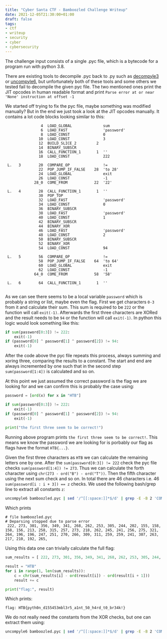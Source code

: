 ```yaml
---
title: "Cyber Santa CTF - Bamboozled Challenge Writeup"
date: 2021-12-05T21:30:00+01:00
draft: false
tags:
- ctf
- writeup
- security
- cyber
- cybersecurity
---
```


The challenge input consists of a single .pyc file, which is a bytecode for a program run with python 3.8.

There are existing tools to decompile .pyc back to .py such as [decompyle3](https://pypi.org/project/decompyle3/) or [uncompyle6](https://pypi.org/project/uncompyle6/), but unfortunately both of these tools and some others we tested fail to decompile the given pyc file. The two mentioned ones print the JIT opcodes in human readable format and print `Parse error at or near 'None' instruction at offset -1`

We started off trying to fix the pyc file, maybe something was modified manually? But in the end we just took a look at the JIT opcodes manually. It contains a lot code blocks looking similar to this:

```
                4  LOAD_GLOBAL              sum
                6  LOAD_FAST                'password'
                8  LOAD_CONST               0
               10  LOAD_CONST               3
               12  BUILD_SLICE_2         2 
               14  BINARY_SUBSCR    
               16  CALL_FUNCTION_1       1  ''
               18  LOAD_CONST               222

 L.   3        20  COMPARE_OP               !=
               22  POP_JUMP_IF_FALSE    28  'to 28'
               24  LOAD_GLOBAL              exit
               26  LOAD_CONST               -1
             28_0  COME_FROM            22  '22'

 L.   4        28  CALL_FUNCTION_1       1  ''
               30  POP_TOP          
               32  LOAD_FAST                'password'
               34  LOAD_CONST               0
               36  BINARY_SUBSCR    
               38  LOAD_FAST                'password'
               40  LOAD_CONST               1
               42  BINARY_SUBSCR    
               44  BINARY_XOR       
               46  LOAD_FAST                'password'
               48  LOAD_CONST               2
               50  BINARY_SUBSCR    
               52  BINARY_XOR       
               54  LOAD_CONST               94

 L.   5        56  COMPARE_OP               !=
               58  POP_JUMP_IF_FALSE    64  'to 64'
               60  LOAD_GLOBAL              exit
               62  LOAD_CONST               -1
             64_0  COME_FROM            58  '58'

 L.   6        64  CALL_FUNCTION_1       1  ''


```

As we can see there seems to be a local variable `password` which is probably a string or list, maybe even the flag. First we get characters `0-3` from it and calculate their sum. This sum is required to be `222` or the function will call `exit(-1)`. Afterwards the first three characters are XORed and the result needs to be `94` or the function will call `exit(-1)`.
In python this logic would look something like this:
```python
if sum(password[0:3]) != 222:
    exit(-1)
if (password[0] ^ password[1] ^ password[2]) != 94:
    exit(-1)
```

After the code above the pyc file repeats this process, always summing and xoring three, comparing the results to a constant.
The start and end are always incremented by one such that in the second step `sum(password[1:4])` is calculated and so on.

At this point we just assumed the correct password is the flag we are looking for and we can confirm this is probably the case using:

```python
password = [ord(x) for x in "HTB"]

if sum(password[0:3]) != 222:
    exit(-1)
if (password[0] ^ password[1] ^ password[2]) != 94:
    exit(-1)
		
print("the first three seem to be correct!")
```

Running above program prints `the first three seem to be correct!`. This means we know the password we are looking for is porbably our flag as flags have the format `HTB{...}`.

Given the first three characters as `HTB` we can calculate the remaining letters one by one. After the `sum(password[0:3]) != 222` check the pyc file checks `sum(password[1:4]) != 273`. Thus we can calculate the forth character using `chr(273 - ord("B") - ord("T"))`. Then the fifth character using the next sum check and so on.
In total there are 46 characters i.e. 46 `sum(password[i : i + 3]) == z` checks. We used the following bash/grep line to extract all constants `z`:

```bash
uncompyle6 bamboozled.pyc | sed '/^[[:space:]]*$/d' | grep -E -B 2 'COMPARE_OP\s+!=' | grep -E -A 1 'CALL' | grep -E 'LOAD_CONST' | grep -Eo '\s[0-9]+$' | tr '\n' ','
```

Which prints

```
# file bamboozled.pyc
# Deparsing stopped due to parse error
 222, 273, 301, 356, 349, 341, 268, 262, 253, 305, 244, 202, 155, 158, 158, 156, 213, 258, 315, 257, 273, 218, 262, 245, 241, 256, 275, 321, 264, 196, 196, 247, 251, 270, 266, 309, 311, 259, 259, 241, 307, 263, 217, 210, 192, 265,
```

Using this data one can trivially calculate the full flag:

```python
sum_results = [ 222, 273, 301, 356, 349, 341, 268, 262, 253, 305, 244, 202, 155, 158, 158, 156, 213, 258, 315, 257, 273, 218, 262, 245, 241, 256, 275, 321, 264, 196, 196, 247, 251, 270, 266, 309, 311, 259, 259, 241, 307, 263, 217, 210, 192, 265]

result = "HTB"
for i in range(1, len(sum_results)):
    c = chr(sum_results[i] - ord(result[i]) - ord(result[i + 1]))
    result += c

print("flag:", result)
```

Which prints:
```
flag: HTB{pyth0n_d155453mbl3r5_a1nt_50_h4rd_t0_br34k!}
```

We do not really need the constants from the XOR checks, but one can extract them using:

```bash
uncompyle6 bamboozled.pyc | sed '/^[[:space:]]*$/d' | grep -E -B 2 'COMPARE_OP\s+!=' | grep -E -A 1 'BINARY_XOR' | grep -E 'LOAD_CONST' | grep -Eo '\s[0-9]+$' | tr '\n' ','
```
